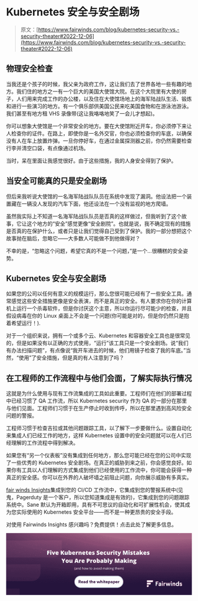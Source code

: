 # Kubernetes 安全与安全剧场

> 原文：[https://www.fairwinds.com/blog/kubernetes-security-vs.-security-theater#2022-12-06](https://www.fairwinds.com/blog/kubernetes-security-vs.-security-theater#2022-12-06)

 ## 物理安全检查

当我还是个孩子的时候，我父亲为政府工作，这让我们去了世界各地一些有趣的地方。我们住的地方之一有一个巨大的美国大使馆大院。在这个大院里有大使的房子，人们用来完成工作的办公楼，以及住在大使馆场地上的海军陆战队生活、锻炼和进行一些演习的地方。有一个俱乐部供美国公民来吃美国食物和在游泳池游泳。我们甚至有地方租 VHS 录像带(这让我咯咯地笑了一会儿才想起)。

你可以想象大使馆是一个非常安全的地方。要在大使馆附近开车，你必须停下来让人检查你的证件。在路上，即使你是一名外交官，你也必须检查你的车底，以确保没有人在车上放置炸弹。一旦你停好车，在通过金属探测器之前，你仍然需要检查行李并清空口袋，有点像通过机场。

当时，呆在里面让我感觉很好。由于这些措施，我的人身安全得到了保护。

## 当安全可能真的只是安全剧场

但后来我听说大使馆的一名海军陆战队队员在系统中发现了漏洞。他设法把一个装置藏在一辆没人发现的汽车下面，他还设法在一个没有监视的地方爬墙。

虽然我实际上不知道一名海军陆战队队员是否真的这样做过，但我听到了这个故事，它让这个地方的“安全”感觉更像“安全剧院”。也就是说，我不确定现有的措施是否真的在保护什么，或者只是让我们觉得自己受到了保护。我的一部分想把这个故事抛在脑后，忽略它——大多数人可能做不到他做得对？

不幸的是，“忽略这个问题，希望它真的不是一个问题，”是一个...很糟糕的安全姿势。

## Kubernetes 安全与安全剧场

如果您的公司以任何有意义的规模运行，那么您很可能已经有了一些安全工具。通常感觉这些安全措施更像是安全表演，而不是真正的安全。有人要求你在你的计算机上运行一个杀毒软件，但是你讨厌这个主意，所以你运行尽可能少的检查，并且假设病毒在你的 Linux 桌面上不会是一个问题(你可能是对的，但是你仍然只是抱着希望运行！).

对于一个组织来说，拥有一个或多个云、Kubernetes 和容器安全工具也是很常见的，但是如果没有以正确的方式使用，“运行”该工具只是一个安全剧场。说“我们有办法扫描问题”，有点像说“我开车进去的时候，他们用镜子检查了我的车底。”当然，“使用”了安全措施，但是真的有人注意到了吗？

## 在工程师的工作流程中与他们会面，了解实际执行情况

这就是为什么使用与现有工作流集成的工具如此重要。工程师们在他们的部署过程中已经习惯了 QA 工作流，所以 Kubernetes security 作为 QA 的一部分在那里与他们见面。工程师们习惯于在生产停止时收到传呼，所以在那里遇到高风险安全问题的警报。

工程师习惯于检查吉拉或其他问题跟踪工具，以了解下一步要做什么。设置自动化来集成人们已经工作的地方，这样 Kubernetes 设置中的安全问题就可以在人们已经理解的工作流程中得到解决。

如果您有“另一个仪表板”没有集成到任何地方，那么您可能已经在您的公司中实现了一些优秀的 Kubernetes 安全剧场。在真正的威胁到来之前，你会感觉良好。如果你有工具以人们理解的方式集成到他们已经使用的工作流中，你可能会获得一种真正的安全感。你可以在外界的人破坏墙之前阻止问题，向你展示威胁有多真实。

[fair winds Insights](//www.fairwinds.com/insights)集成到您的 CI/CD 工作流中，它集成到您的警报系统中(见鬼，Pagerduty 是一个客户，所以您知道集成是有效的)，它集成到您的问题跟踪系统中。Sane 默认为开箱即用，具有不可思议的自动化和可扩展性机会，使其成为您实际使用的 Kubernetes 安全平台——而不是一种更昂贵的安全手段。

对使用 Fairwinds Insights 感兴趣吗？免费提供！点击此处了解更多信息。

[![The Top 5 Kubernetes Security Mistakes You Are Probably making](img/9133465fd4e699bbd4f6fdac84ce8018.png)](https://cta-redirect.hubspot.com/cta/redirect/2184645/eae00e98-7ed3-42f8-8ea9-885755ea79ac)